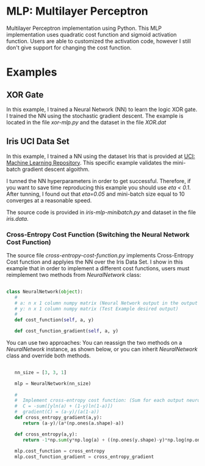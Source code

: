 # MLP: Multilayer Perceptron

Multilayer Perceptron implementation using Python. This MLP implementation uses quadratic cost function and sigmoid activation function. Users are able to customized the activation code, however I still don't give support for changing the cost function.

# Examples

## XOR Gate

In this example, I trained a Neural Network (NN) to learn the logic XOR gate. I trained the NN using the stochastic gradient descent. The example is located in the file *xor-mlp.py* and the dataset in the file *XOR.dat*

## Iris UCI Data Set

In this example, I trained a NN using the dataset Iris that is provided at [UCI: Machine Learning Repository](https://archive.ics.uci.edu/ml/datasets.html). This specific example validates the mini-batch gradient descent algoithm.

I tunned the NN hyperparameters in order to get successful. Therefore, if you want to save time reproducing this example you should use *eta < 0.1*. After tunning, I found out that *eta=0.05* and mini-batch size equal to 10 converges at a reasonable speed.

The source code is provided in *iris-mlp-minibatch.py* and dataset in the file *iris.data*.

### Cross-Entropy Cost Function (Switching the Neural Network Cost Function)

The source file *cross-entropy-cost-function.py* implements Cross-Entropy Cost function and applyies the NN over the Iris Data Set. I show in this example that in order to implement a different cost functions, users must reimplement two methods from *NeuralNetwork* class: 
   
```python
   
class NeuralNetwork(object):   
   #
   # a: n x 1 column numpy matrix (Neural Network output in the output layer - estimated values)
   # y: n x 1 column numpy matrix (Test Example desired output)
   #    
   def cost_function(self, a, y)

   def cost_function_gradient(self, a, y)
```

You can use two approaches: You can reassign the two methods on a *NeuralNetwork* instance, as shown below, or you can inherit *NeuralNetwork* class and override both methods.

```python
   
   nn_size = [3, 3, 1]

   mlp = NeuralNetwork(nn_size)
   
   # 
   #  Implement cross-entropy cost function: (Sum for each output neuron)
   #  C = -sum([yln(a) + (1-y)ln(1-a)])
   #  gradient(C) = (a-y)/(a(1-a)) 
   def cross_entropy_gradient(a,y):
      return (a-y)/(a*(np.ones(a.shape)-a))

   def cross_entropy(a,y):
      return -1*np.sum(y*np.log(a) + ((np.ones(y.shape)-y)*np.log(np.ones(a.shape)-a)))
   
   mlp.cost_function = cross_entropy 
   mlp.cost_function_gradient = cross_entropy_gradient
```


